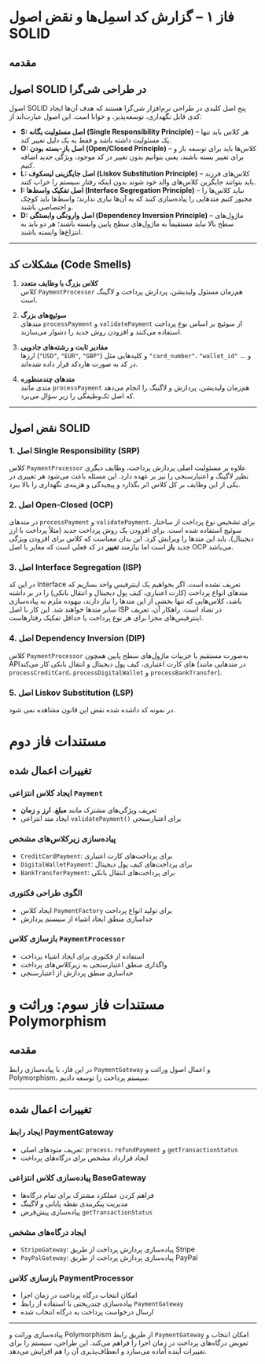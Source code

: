 # فاز ۱ – گزارش کد اسمِل‌ها و نقض اصول SOLID

## مقدمه
## اصول SOLID در طراحی شی‌گرا

اصول SOLID پنج اصل کلیدی در طراحی نرم‌افزار شی‌گرا هستند که هدف آن‌ها ایجاد کدی قابل نگهداری، توسعه‌پذیر، و خوانا است. این اصول عبارت‌اند از:

- **S: اصل مسئولیت یگانه (Single Responsibility Principle)** – هر کلاس باید تنها یک مسئولیت داشته باشد و فقط به یک دلیل تغییر کند.
- **O: اصل باز-بسته بودن (Open/Closed Principle)** – کلاس‌ها باید برای توسعه باز و برای تغییر بسته باشند، یعنی بتوانیم بدون تغییر در کد موجود، ویژگی جدید اضافه کنیم.
- **L: اصل جایگزینی لیسکوف (Liskov Substitution Principle)** – کلاس‌های فرزند باید بتوانند جایگزین کلاس‌های والد خود شوند بدون اینکه رفتار سیستم را خراب کنند.
- **I: اصل تفکیک واسط‌ها (Interface Segregation Principle)** – نباید کلاس‌ها را مجبور کنیم متدهایی را پیاده‌سازی کنند که به آن‌ها نیازی ندارند؛ واسط‌ها باید کوچک و اختصاصی باشند.
- **D: اصل وارونگی وابستگی (Dependency Inversion Principle)** – ماژول‌های سطح بالا نباید مستقیماً به ماژول‌های سطح پایین وابسته باشند؛ هر دو باید به انتزاع‌ها وابسته باشند.

---

## مشکلات کد (Code Smells)

1. **کلاس بزرگ با وظایف متعدد**  
   کلاس `PaymentProcessor` هم‌زمان مسئول ولیدیشن، پردازش پرداخت و لاگینگ است.

2. **سوئیچ‌های بزرگ**  
   متدهای `processPayment` و `validatePayment` از سوئیچ بر اساس نوع پرداخت استفاده می‌کنند و افزودن روش جدید را دشوار می‌سازند.

3. **مقادیر ثابت و رشته‌های جادویی**  
   ارزها (`"USD"`, `"EUR"`, `"GBP"`) و کلیدهایی مثل `"card_number"`، `"wallet_id"` و ... در کد به صورت هاردکد قرار داده شده‌اند.

4. **متدهای چندمنظوره**  
   متدی مانند `processPayment` هم‌زمان ولیدیشن، پردازش و لاگینگ را انجام می‌دهد که اصل تک‌وظیفگی را زیر سؤال می‌برد.

---

## نقض اصول SOLID

### 1. اصل Single Responsibility (SRP)
کلاس `PaymentProcessor` علاوه بر مسئولیت اصلی پردازش پرداخت، وظایف دیگری نظیر لاگینگ و اعتبارسنجی را نیز بر عهده دارد. این مسئله باعث می‌شود هر تغییری در یکی از این وظایف بر کل کلاس اثر بگذارد و پیچیدگی و هزینه‌ی نگهداری را بالا ببرد.

### 2. اصل Open-Closed (OCP)
در متدهای `processPayment` و `validatePayment`، برای تشخیص نوع پرداخت از ساختار سوئیچ استفاده شده است. برای افزودن یک روش پرداخت جدید (مثلاً پرداخت با ارز دیجیتال)، باید این متدها را ویرایش کرد. این بدان معناست که کلاس برای افزودن ویژگی جدید **باز** است اما نیازمند **تغییر** در کد فعلی است که مغایر با اصل OCP می‌باشد.

### 3. اصل Interface Segregation (ISP)
در این کد Interface  تعریف نشده است. اگر بخواهیم یک اینترفیس واحد بسازیم که متدهای انواع پرداخت (کارت اعتباری، کیف پول دیجیتال و انتقال بانکی) را در بر داشته باشد، کلاس‌هایی که تنها بخشی از این متدها را نیاز دارند، بیهوده ملزم به پیاده‌سازی سایر متدها خواهند شد. این کار با اصل ISP در تضاد است. راهکار آن، تعریف اینترفیس‌های مجزا برای هر نوع پرداخت یا حداقل تفکیک رفتارهاست.

### 4. اصل Dependency Inversion (DIP)
کلاس `PaymentProcessor` به‌صورت مستقیم با جزییات ماژول‌های سطح پایین همچون APIهای کارت اعتباری، کیف پول دیجیتال و انتقال بانکی کار می‌کند (در متدهایی مانند `processCreditCard`، `processDigitalWallet` و `processBankTransfer`). 

### 5. اصل Liskov Substitution (LSP)
در نمونه کد داشده شده نقض این قانون مشاهده نمی شود.


# مستندات فاز دوم 

## تغییرات اعمال شده

### ایجاد کلاس انتزاعی `Payment`

- تعریف ویژگی‌های مشترک مانند **مبلغ**، **ارز** و **زمان**
- ایجاد متد انتزاعی `validatePayment()` برای اعتبارسنجی

### پیاده‌سازی زیرکلاس‌های مشخص

- `CreditCardPayment`: برای پرداخت‌های کارت اعتباری
- `DigitalWalletPayment`: برای پرداخت‌های کیف پول دیجیتال
- `BankTransferPayment`: برای پرداخت‌های انتقال بانکی

### الگوی طراحی فکتوری

- ایجاد کلاس `PaymentFactory` برای تولید انواع پرداخت
- جداسازی منطق ایجاد اشیاء از سیستم پردازش

### بازسازی کلاس `PaymentProcessor`

- استفاده از فکتوری برای ایجاد اشیاء پرداخت
- واگذاری منطق اعتبارسنجی به زیرکلاس‌های پرداخت
- جداسازی منطق پردازش از اعتبارسنجی


# مستندات فاز سوم: وراثت و Polymorphism

## مقدمه
در این فاز، با پیاده‌سازی رابط `PaymentGateway` و اعمال اصول وراثت و Polymorphism، سیستم پرداخت را توسعه دادیم.

---

## تغییرات اعمال شده

### ایجاد رابط PaymentGateway
- تعریف متودهای اصلی: `process`، `refundPayment` و `getTransactionStatus`
- ایجاد قرارداد مشخص برای درگاه‌های پرداخت

### پیاده‌سازی کلاس انتزاعی BaseGateway
- فراهم کردن عملکرد مشترک برای تمام درگاه‌ها
- مدیریت پیکربندی نقطه پایانی و لاگینگ
- پیاده‌سازی پیش‌فرض `getTransactionStatus`

### ایجاد درگاه‌های مشخص
- `StripeGateway`: پیاده‌سازی پردازش پرداخت از طریق Stripe
- `PayPalGateway`: پیاده‌سازی پردازش پرداخت از طریق PayPal

### بازسازی کلاس PaymentProcessor
- امکان انتخاب درگاه پرداخت در زمان اجرا
- پیاده‌سازی چندریختی با استفاده از رابط `PaymentGateway`
- ارسال درخواست پرداخت به درگاه انتخاب شده

---

پیاده‌سازی وراثت و Polymorphism از طریق رابط `PaymentGateway` امکان انتخاب و تعویض درگاه‌های پرداخت در زمان اجرا را فراهم می‌کند. این طراحی، سیستم را برای تغییرات آینده آماده می‌سازد و انعطاف‌پذیری آن را هم افزایش می‌دهد.